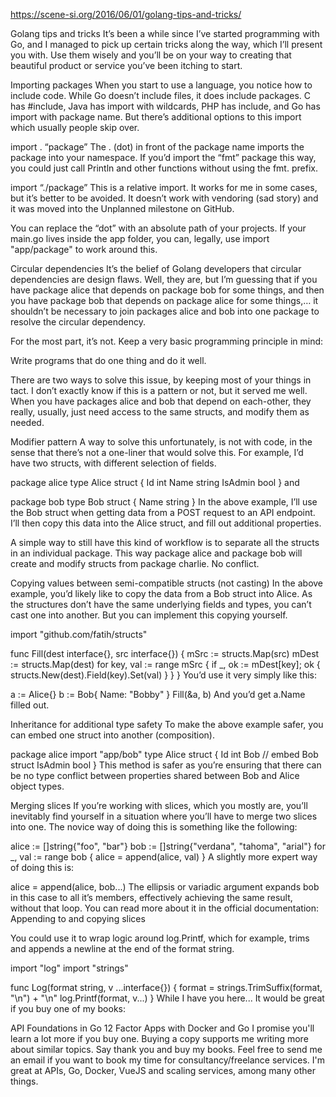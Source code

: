 https://scene-si.org/2016/06/01/golang-tips-and-tricks/

Golang tips and tricks
It’s been a while since I’ve started programming with Go, and I managed to pick up certain tricks along the way, which I’ll present you with. Use them wisely and you’ll be on your way to creating that beautiful product or service you’ve been itching to start.

Importing packages
When you start to use a language, you notice how to include code. While Go doesn’t include files, it does include packages. C has #include, Java has import with wildcards, PHP has include, and Go has import with package name. But there’s additional options to this import which usually people skip over.

import . “package”
The . (dot) in front of the package name imports the package into your namespace. If you’d import the “fmt” package this way, you could just call Println and other functions without using the fmt. prefix.

import “./package”
This is a relative import. It works for me in some cases, but it’s better to be avoided. It doesn’t work with vendoring (sad story) and it was moved into the Unplanned milestone on GitHub.

You can replace the “dot” with an absolute path of your projects. If your main.go lives inside the app folder, you can, legally, use import "app/package" to work around this.

Circular dependencies
It’s the belief of Golang developers that circular dependencies are design flaws. Well, they are, but I’m guessing that if you have package alice that depends on package bob for some things, and then you have package bob that depends on package alice for some things,… it shouldn’t be necessary to join packages alice and bob into one package to resolve the circular dependency.

For the most part, it’s not. Keep a very basic programming principle in mind:

Write programs that do one thing and do it well.

There are two ways to solve this issue, by keeping most of your things in tact. I don’t exactly know if this is a pattern or not, but it served me well. When you have packages alice and bob that depend on each-other, they really, usually, just need access to the same structs, and modify them as needed.

Modifier pattern
A way to solve this unfortunately, is not with code, in the sense that there’s not a one-liner that would solve this. For example, I’d have two structs, with different selection of fields.

package alice
type Alice struct {
    Id int
    Name string
    IsAdmin bool
}
and

package bob
type Bob struct {
    Name string
}
In the above example, I’ll use the Bob struct when getting data from a POST request to an API endpoint. I’ll then copy this data into the Alice struct, and fill out additional properties.

A simple way to still have this kind of workflow is to separate all the structs in an individual package. This way package alice and package bob will create and modify structs from package charlie. No conflict.

Copying values between semi-compatible structs (not casting)
In the above example, you’d likely like to copy the data from a Bob struct into Alice. As the structures don’t have the same underlying fields and types, you can’t cast one into another. But you can implement this copying yourself.

import "github.com/fatih/structs"

func Fill(dest interface{}, src interface{}) {
    mSrc := structs.Map(src)
    mDest := structs.Map(dest)
    for key, val := range mSrc {
        if _, ok := mDest[key]; ok {
            structs.New(dest).Field(key).Set(val)
        }
    }
}
You’d use it very simply like this:

a := Alice{}
b := Bob{ Name: "Bobby" }
Fill(&a, b)
And you’d get a.Name filled out.

Inheritance for additional type safety
To make the above example safer, you can embed one struct into another (composition).

package alice
import "app/bob"
type Alice struct {
    Id int
    Bob // embed Bob struct
    IsAdmin bool
}
This method is safer as you’re ensuring that there can be no type conflict between properties shared between Bob and Alice object types.

Merging slices
If you’re working with slices, which you mostly are, you’ll inevitably find yourself in a situation where you’ll have to merge two slices into one. The novice way of doing this is something like the following:

alice := []string{"foo", "bar"}
bob := []string{"verdana", "tahoma", "arial"}
for _, val := range bob {
    alice = append(alice, val)
}
A slightly more expert way of doing this is:

alice = append(alice, bob...)
The ellipsis or variadic argument expands bob in this case to all it’s members, effectively achieving the same result, without that loop. You can read more about it in the official documentation: Appending to and copying slices

You could use it to wrap logic around log.Printf, which for example, trims and appends a newline at the end of the format string.

import "log"
import "strings"

func Log(format string, v ...interface{}) {
    format = strings.TrimSuffix(format, "\n") + "\n"
    log.Printf(format, v...)
}
While I have you here...
It would be great if you buy one of my books:

API Foundations in Go
12 Factor Apps with Docker and Go
I promise you'll learn a lot more if you buy one. Buying a copy supports me writing more about similar topics. Say thank you and buy my books.
Feel free to send me an email if you want to book my time for consultancy/freelance services. I'm great at APIs, Go, Docker, VueJS and scaling services, among many other things.


